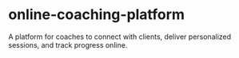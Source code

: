 # online-coaching-platform
A platform for coaches to connect with clients, deliver personalized sessions, and track progress online.
